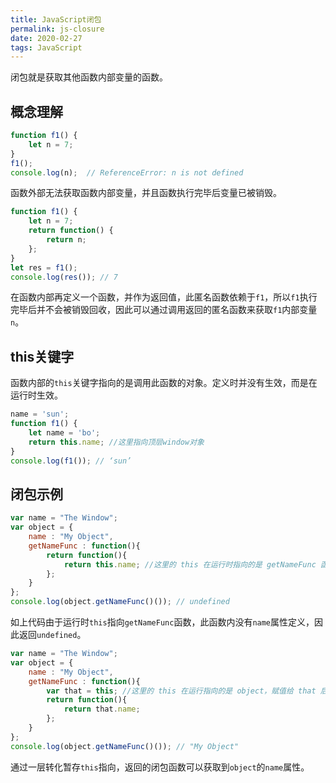 ```yaml
---
title: JavaScript闭包
permalink: js-closure
date: 2020-02-27
tags: JavaScript
---
```


闭包就是获取其他函数内部变量的函数。

<!--more-->

## 概念理解

```javascript
function f1() {
    let n = 7;
}
f1();
console.log(n);  // ReferenceError: n is not defined
```

函数外部无法获取函数内部变量，并且函数执行完毕后变量已被销毁。

```javascript
function f1() {
    let n = 7;
    return function() {
        return n;
    };
}
let res = f1();
console.log(res()); // 7
```

在函数内部再定义一个函数，并作为返回值，此匿名函数依赖于`f1`，所以`f1`执行完毕后并不会被销毁回收，因此可以通过调用返回的匿名函数来获取`f1`内部变量`n`。

## this关键字

函数内部的`this`关键字指向的是调用此函数的对象。定义时并没有生效，而是在运行时生效。

```javascript
name = 'sun';
function f1() {
    let name = 'bo';
    return this.name; //这里指向顶层window对象
}
console.log(f1()); // ‘sun’
```

## 闭包示例

```javascript
var name = "The Window";
var object = {
    name : "My Object",
    getNameFunc : function(){
        return function(){
            return this.name; //这里的 this 在运行时指向的是 getNameFunc 函数 
        };
    }
};
console.log(object.getNameFunc()()); // undefined
```

如上代码由于运行时`this`指向`getNameFunc`函数，此函数内没有`name`属性定义，因此返回`undefined`。

```javascript
var name = "The Window";
var object = {
    name : "My Object",
    getNameFunc : function(){
        var that = this; //这里的 this 在运行指向的是 object，赋值给 that 后，在返回的闭包函数中指向的依然是 object
        return function(){
            return that.name;
        };
    }
};
console.log(object.getNameFunc()()); // "My Object"
```

通过一层转化暂存`this`指向，返回的闭包函数可以获取到`object`的`name`属性。